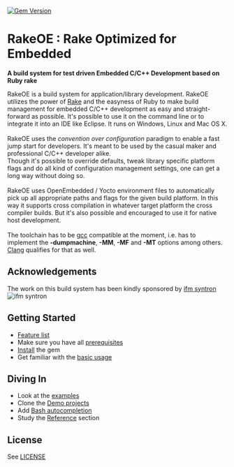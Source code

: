 [![Gem Version](https://badge.fury.io/rb/rakeoe.png)](http://badge.fury.io/rb/rakeoe)

# RakeOE : Rake Optimized for Embedded

**A build system for test driven Embedded C/C++ Development based on Ruby rake**

RakeOE is a build system for application/library development. RakeOE utilizes the power of [Rake](http://rake.rubyforge.org/) and the easyness of Ruby to make build management for embedded C/C++ development as easy and straight-forward as possible. It's possible to use it on the command line or to integrate it into an IDE like Eclipse. It runs on Windows, Linux and Mac OS X.<br/>
<br/>
RakeOE uses the *convention over configuration* paradigm to enable a fast jump start for developers. It's meant to be used by the casual maker and professional C/C++ developer alike.<br/>
Though it's possible to override defaults, tweak library specific platform flags and do all kind of configuration management settings, one can get a long way without doing so.<br/>
<br/>
RakeOE uses OpenEmbedded / Yocto environment files to automatically pick up all appropriate paths and flags for the given build platform. In this way it supports cross compilation in whatever target platform the cross compiler builds. But it's also possible and encouraged to use it for native host development.<br/>
<br/>
The toolchain has to be [gcc](http://gcc.gnu.org/) compatible at the moment, i.e. has to implement the **-dumpmachine**, **-MM**, **-MF** and **-MT** options among others. [Clang](http://clang.llvm.org/) qualifies for that as well.

## Acknowledgements

The work on this build system has been kindly sponsored by [ifm syntron](http://www.ifm.com/ifmgb/web/home.htm)<br/>
![ifm syntron](http://www.ifm.com/img/head_logo.gif)


## Getting Started

* [Feature list](https://github.com/rakeoe/rakeoe/wiki/Features)
* Make sure you have all [prerequisites](https://github.com/rakeoe/rakeoe/wiki/Prerequisites)
* [Install](https://github.com/rakeoe/rakeoe/wiki/Installation) the gem
* Get familiar with the [basic usage](https://github.com/rakeoe/rakeoe/wiki/Basic-Usage)

## Diving In

* Look at the [examples](https://github.com/rakeoe/rakeoe/wiki/Examples)
* Clone the [Demo projects](https://github.com/rakeoe/rakeoe/wiki/Demo-Projects)
* Add [Bash autocompletion](https://github.com/rakeoe/rakeoe/wiki/Shell-autocompletion-for-rake)
* Study the [Reference](https://github.com/rakeoe/rakeoe/wiki/Reference) section

## License

See [LICENSE](https://github.com/rakeoe/rakeoe/blob/master/LICENSE)

